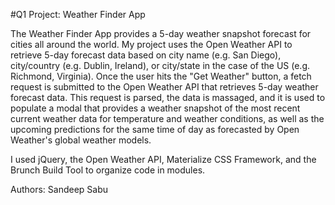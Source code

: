 #Q1 Project: Weather Finder App

The Weather Finder App provides a 5-day weather snapshot forecast for cities all around the world.  My project uses the Open Weather API to retrieve 5-day forecast data based on city name (e.g. San Diego), city/country (e.g. Dublin, Ireland), or city/state in the case of the US (e.g. Richmond, Virginia).  Once the user hits the "Get Weather" button, a fetch request is submitted to the Open Weather API that retrieves 5-day weather forecast data.  This request is parsed, the data is massaged, and it is used to populate a modal that provides a weather snapshot of the most recent current weather data for temperature and weather conditions, as well as the upcoming predictions for the same time of day as forecasted by Open Weather's global weather models.

I used jQuery, the Open Weather API, Materialize CSS Framework, and the Brunch Build Tool to organize code in modules.

Authors:  Sandeep Sabu  

